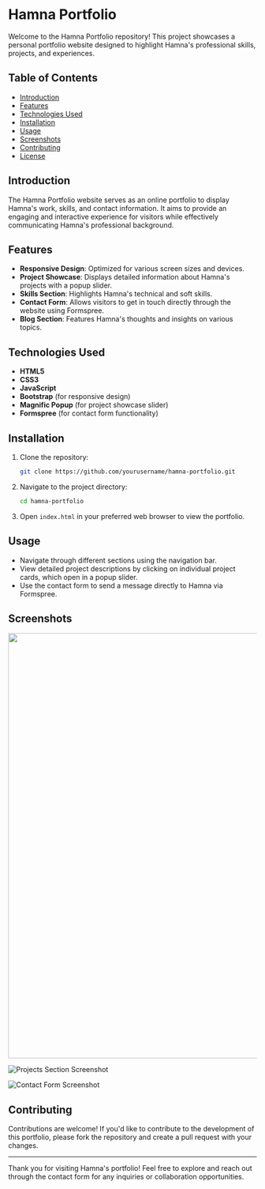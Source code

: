 # Hamna Portfolio

Welcome to the Hamna Portfolio repository! This project showcases a personal portfolio website designed to highlight Hamna's professional skills, projects, and experiences.

## Table of Contents
- [Introduction](#introduction)
- [Features](#features)
- [Technologies Used](#technologies-used)
- [Installation](#installation)
- [Usage](#usage)
- [Screenshots](#screenshots)
- [Contributing](#contributing)
- [License](#license)

## Introduction
The Hamna Portfolio website serves as an online portfolio to display Hamna's work, skills, and contact information. It aims to provide an engaging and interactive experience for visitors while effectively communicating Hamna's professional background.

## Features
- **Responsive Design**: Optimized for various screen sizes and devices.
- **Project Showcase**: Displays detailed information about Hamna's projects with a popup slider.
- **Skills Section**: Highlights Hamna's technical and soft skills.
- **Contact Form**: Allows visitors to get in touch directly through the website using Formspree.
- **Blog Section**: Features Hamna's thoughts and insights on various topics.

## Technologies Used
- **HTML5**
- **CSS3**
- **JavaScript**
- **Bootstrap** (for responsive design)
- **Magnific Popup** (for project showcase slider)
- **Formspree** (for contact form functionality)

## Installation
1. Clone the repository:
   ```bash
   git clone https://github.com/yourusername/hamna-portfolio.git
   ```
2. Navigate to the project directory:
   ```bash
   cd hamna-portfolio
   ```
3. Open `index.html` in your preferred web browser to view the portfolio.

## Usage
- Navigate through different sections using the navigation bar.
- View detailed project descriptions by clicking on individual project cards, which open in a popup slider.
- Use the contact form to send a message directly to Hamna via Formspree.

## Screenshots
<img src="https://i.ibb.co/p4GVg1C/homepage.png" style="width:1280px; height:861px">

![Projects Section Screenshot](screenshots/projects.png)

![Contact Form Screenshot](screenshots/contact.png)

## Contributing
Contributions are welcome! If you'd like to contribute to the development of this portfolio, please fork the repository and create a pull request with your changes.

---

Thank you for visiting Hamna's portfolio! Feel free to explore and reach out through the contact form for any inquiries or collaboration opportunities.

